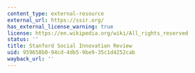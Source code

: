 ```yaml
---
content_type: external-resource
external_url: https://ssir.org/
has_external_license_warning: true
license: https://en.wikipedia.org/wiki/All_rights_reserved
status: ''
title: Stanford Social Innovation Review
uid: 959658b0-94cd-4db5-9be9-35c1d4252cab
wayback_url: ''
---
```

